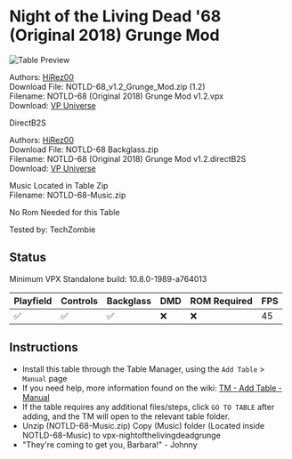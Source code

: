 ﻿# Night of the Living Dead '68 (Original 2018) Grunge Mod

![Table Preview](../../images/vpx-nightofthelivingdeadgrunge.png)

Authors: [HiRez00](https://vpuniverse.com/profile/19941-hirez00/)  
Download File: NOTLD-68_v1.2_Grunge_Mod.zip (1.2)  
Filename: NOTLD-68 (Original 2018) Grunge Mod v1.2.vpx  
Download: [VP Universe](https://vpuniverse.com/files/file/5156-night-of-the-living-dead-68-original-2018-mod/)

DirectB2S

Authors: [HiRez00](https://vpuniverse.com/profile/19941-hirez00/)  
Download File: NOTLD-68 Backglass.zip  
Filename: NOTLD-68 (Original 2018) Grunge Mod v1.2.directB2S  
Download: [VP Universe](https://vpuniverse.com/files/file/5156-night-of-the-living-dead-68-original-2018-mod/)

Music Located in Table Zip  
Filename: NOTLD-68-Music.zip


No Rom Needed for this Table

Tested by: TechZombie

## Status 

Minimum VPX Standalone build: 10.8.0-1989-a764013

| Playfield | Controls | Backglass | DMD | ROM Required | FPS | 
|-----------|----------|-----------|-----|--------------|-----|
| :white_check_mark: | :white_check_mark: | :white_check_mark: | :x: | :x: | 45 |

## Instructions

- Install this table through the Table Manager, using the `Add Table` > `Manual` page
- If you need help, more information found on the wiki: [TM - Add Table - Manual](https://github.com/LegendsUnchained/vpx-standalone-alp4k/wiki/%5B04%5D-%F0%9F%A7%A1-TM-%E2%80%90-Other-Features#add-table---manual)
- If the table requires any additional files/steps, click `GO TO TABLE` after adding, and the TM will open to the relevant table folder.
- Unzip (NOTLD-68-Music.zip) Copy (Music) folder (Located inside NOTLD-68-Music) to vpx-nightofthelivingdeadgrunge
- "They're coming to get you, Barbara!" - Johnny

